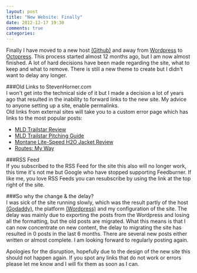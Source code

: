 ```yaml
---
layout: post
title: "New Website: Finally"
date: 2012-12-17 19:30
comments: true
categories: 
---
```

Finally I have moved to a new host [(Github)](http://www.github.com) and away from [Wordpress](http://www.wordpress.com) to [Octopress](http://www.octopress.org). This process started almost 12 months ago, but I am now almost finished. A lot of hard decisions have been made regarding the site, what to keep and what to remove. There is still a new theme to create but I didn't want to delay any longer.

###Old Links to StevenHorner.com  
I won't get into the technical side of it but I made a decision a lot of years ago that resulted in the inability to forward links to the new site. My advice to anyone setting up a site, enable permalinks.  
Old links from external sites will take you to a custom error page which has links to the most popular posts:  

*   [MLD Trailstar Review](http://www.stevenhorner.com/blog/2010/09/19/mld-trailstar-review/)  
*   [MLD Trailstar Pitching Guide](http://www.stevenhorner.com/blog/2010/09/22/mld-trailstar-pitching-guide/)  
*   [Montane Lite-Speed H2O Jacket Review](http://www.stevenhorner.com/blog/2011/03/05/montane-lite-speed-h2o-jacket-review/)  
*   [Routes: My Way](http://www.stevenhorner.com/blog/2010/10/31/routes-my-way/)  

###RSS Feed  
If you subscribed to the RSS Feed for the site this also will no longer work, this time it's not me but Google who have stopped supporting Feedburner. If like me, you love RSS Feeds you can resubscribe by using the link at the top right of the site.

###So why the change & the delay?  
I was sick of the site running slowly, which was the result partly of the host [(Godaddy)](http://www.godaddy.com), the platform [(Wordpress)](http://www.wordpress.com) and my configuration of the site. The delay was mainly due to exporting the posts from the Wordpress and losing all the formatting, but the old posts are migrated. What this means is that I can now concentrate on new content, the delay to migrating the site has resulted in 0 posts in the last 6 months. There are several new posts either written or almost complete. I am looking forward to regularly posting again.  

Apologies for the disruption, hopefully due to the design of the new site this should not happen again. If you spot any links that do not work or errors please let me know and I will fix them as soon as I can.  